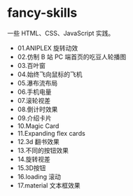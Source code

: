 # fancy-skills

一些 HTML、CSS、JavaScript 实践。

-   01.ANIPLEX 旋转动效
-   02.仿制 B 站 PC 端首页的吃豆人轮播图
-   03.百叶窗
-   04.始终飞向鼠标的飞机
-   05.瀑布流布局
-   06.手机电量
-   07.滚轮视差
-   08.倒计时效果
-   09.介绍卡片
-   10.Magic Card
-   11.Expanding flex cards
-   12.3d 翻书效果
-   13.不同的按钮效果
-   14.旋转视差
-   15.3D按钮
-   16.loading 滚动
-   17.material 文本框效果
